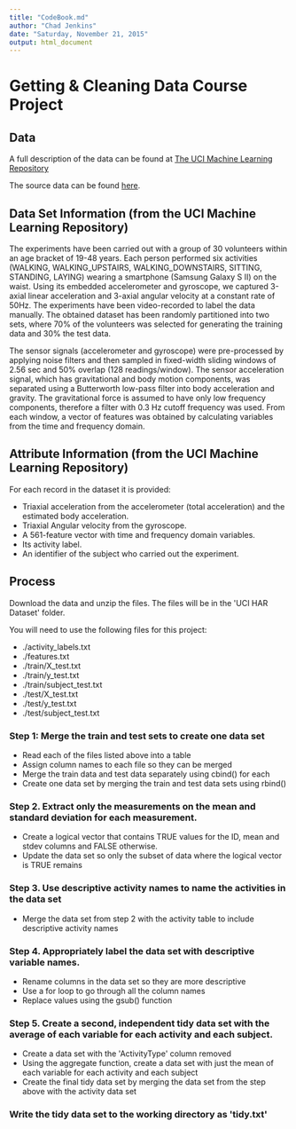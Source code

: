 ```yaml
---
title: "CodeBook.md"
author: "Chad Jenkins"
date: "Saturday, November 21, 2015"
output: html_document
---
```


<p><markdown>

# Getting & Cleaning Data Course Project

## Data
A full description of the data can be found at [The UCI Machine Learning Repository][1]

The source data can be found [here][2].

## Data Set Information (from the UCI Machine Learning Repository)
The experiments have been carried out with a group of 30 volunteers within an age bracket of 19-48 years. Each person performed six activities (WALKING, WALKING_UPSTAIRS, WALKING_DOWNSTAIRS, SITTING, STANDING, LAYING) wearing a smartphone (Samsung Galaxy S II) on the waist. Using its embedded accelerometer and gyroscope, we captured 3-axial linear acceleration and 3-axial angular velocity at a constant rate of 50Hz. The experiments have been video-recorded to label the data
manually. The obtained dataset has been randomly partitioned into two sets, where 70% of the volunteers was selected for generating the training data and 30% the test data. 

The sensor signals (accelerometer and gyroscope) were pre-processed by applying noise filters and then sampled in fixed-width sliding windows of 2.56 sec and 50% overlap (128 readings/window). The sensor acceleration signal, which has gravitational and body motion components, was separated using a Butterworth low-pass filter into body acceleration and gravity. The gravitational force is assumed to have only low frequency components, therefore a filter with 0.3 Hz cutoff frequency was used. From each window, a vector of features was obtained by calculating variables from the time and frequency domain.

## Attribute Information (from the UCI Machine Learning Repository)
For each record in the dataset it is provided: 

 - Triaxial acceleration from the accelerometer (total acceleration) and the estimated body acceleration. 
 - Triaxial Angular velocity from the gyroscope. 
 - A 561-feature vector with time and frequency domain variables. 
 - Its activity label. 
 - An identifier of the subject who carried out the experiment.

## Process

Download the data and unzip the files.  The files will be in the 'UCI HAR Dataset' folder.

You will need to use the following files for this project:

 - ./activity_labels.txt
 - ./features.txt
 - ./train/X_test.txt
 - ./train/y_test.txt
 - ./train/subject_test.txt
 - ./test/X_test.txt
 - ./test/y_test.txt
 - ./test/subject_test.txt

### Step 1: Merge the train and test sets to create one data set

 - Read each of the files listed above into a table
 - Assign column names to each file so they can be merged
 - Merge the train data and test data separately using cbind() for each
 - Create one data set by merging the train and test data sets using rbind()

### Step 2. Extract only the measurements on the mean and standard deviation for each measurement.

 - Create a logical vector that contains TRUE values for the ID, mean and stdev columns and FALSE otherwise. 
 - Update the data set so only the subset of data where the logical vector is TRUE remains

### Step 3. Use descriptive activity names to name the activities in the data set

 - Merge the data set from step 2 with the activity table to include descriptive activity names

### Step 4. Appropriately label the data set with descriptive variable names.

 - Rename columns in the data set so they are more descriptive
 - Use a for loop to go through all the column names
 - Replace values using the gsub() function

### Step 5. Create a second, independent tidy data set with the average of each variable for each activity and each subject.

 - Create a data set with the 'ActivityType' column removed
 - Using the aggregate function, create a data set with just the mean of each variable for each activity and each subject
 - Create the final tidy data set by merging the data set from the step above with the activity data set

### Write the tidy data set to the working directory as 'tidy.txt'

 
  [1]: http://archive.ics.uci.edu/ml/datasets/Human+Activity+Recognition+Using+Smartphones
  [2]: https://d396qusza40orc.cloudfront.net/getdata%2Fprojectfiles%2FUCI%20HAR%20Dataset.zip
</markdown></p>